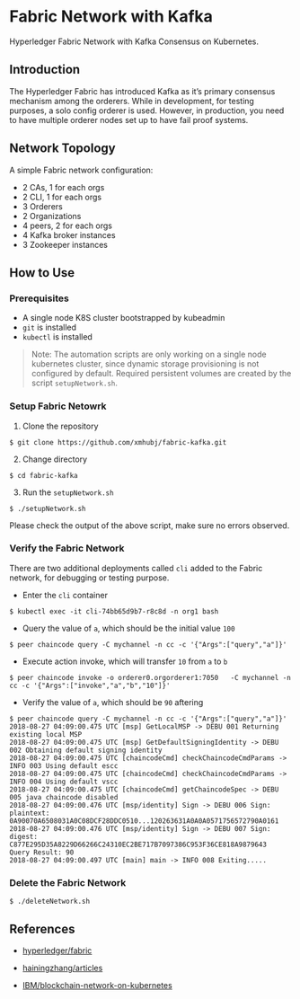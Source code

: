 # Fabric Network with Kafka

Hyperledger Fabric Network with Kafka Consensus on Kubernetes.

## Introduction

The Hyperledger Fabric has introduced Kafka as it’s primary consensus mechanism among the orderers. While in development, for testing purposes, a solo config orderer is used. However, in production, you need to have multiple orderer nodes set up to have fail proof systems.

## Network Topology

A simple Fabric network configuration:

- 2 CAs, 1 for each orgs
- 2 CLI, 1 for each orgs
- 3 Orderers
- 2 Organizations
- 4 peers, 2 for each orgs
- 4 Kafka broker instances
- 3 Zookeeper instances

## How to Use

### Prerequisites
- A single node K8S cluster bootstrapped by kubeadmin
- `git` is installed
- `kubectl` is installed

> Note: The automation scripts are only working on a single node kubernetes cluster, since dynamic storage provisioning is not configured by default. Required persistent volumes are created by the script `setupNetwork.sh`.

### Setup Fabric Netowrk
1. Clone the repository
```
$ git clone https://github.com/xmhubj/fabric-kafka.git
```

2. Change directory
```
$ cd fabric-kafka
```

3. Run the `setupNetwork.sh`
```
$ ./setupNetwork.sh
```

Please check the output of the above script, make sure no errors observed.

### Verify the Fabric Network
There are two additional deployments called `cli` added to the Fabric network, for debugging or testing purpose.

- Enter the `cli` container
```
$ kubectl exec -it cli-74bb65d9b7-r8c8d -n org1 bash
```

- Query the value of `a`, which should be the initial value `100`
```
$ peer chaincode query -C mychannel -n cc -c '{"Args":["query","a"]}'
```

- Execute action invoke, which will transfer `10` from `a` to `b`
```
$ peer chaincode invoke -o orderer0.orgorderer1:7050   -C mychannel -n cc -c '{"Args":["invoke","a","b","10"]}'
```

- Verify the value of `a`, which should be `90` aftering 
```
$ peer chaincode query -C mychannel -n cc -c '{"Args":["query","a"]}'
2018-08-27 04:09:00.475 UTC [msp] GetLocalMSP -> DEBU 001 Returning existing local MSP
2018-08-27 04:09:00.475 UTC [msp] GetDefaultSigningIdentity -> DEBU 002 Obtaining default signing identity
2018-08-27 04:09:00.475 UTC [chaincodeCmd] checkChaincodeCmdParams -> INFO 003 Using default escc
2018-08-27 04:09:00.475 UTC [chaincodeCmd] checkChaincodeCmdParams -> INFO 004 Using default vscc
2018-08-27 04:09:00.475 UTC [chaincodeCmd] getChaincodeSpec -> DEBU 005 java chaincode disabled
2018-08-27 04:09:00.476 UTC [msp/identity] Sign -> DEBU 006 Sign: plaintext: 0A90070A6508031A0C08DCF28DDC0510...120263631A0A0A0571756572790A0161
2018-08-27 04:09:00.476 UTC [msp/identity] Sign -> DEBU 007 Sign: digest: C877E295D35A8229D66266C24310EC2BE717B7097386C953F36CE818A9879643
Query Result: 90
2018-08-27 04:09:00.497 UTC [main] main -> INFO 008 Exiting.....
```

### Delete the Fabric Network

```
$ ./deleteNetwork.sh
```

## References

- [hyperledger/fabric](https://github.com/hyperledger/fabric/tree/release-1.2/examples/e2e_cli)

- [hainingzhang/articles](https://github.com/hainingzhang/articles)

- [IBM/blockchain-network-on-kubernetes](https://github.com/IBM/blockchain-network-on-kubernetes/tree/master/images)
